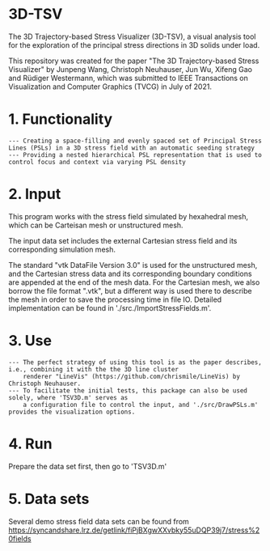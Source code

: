# 3D-TSV
The 3D Trajectory-based Stress Visualizer (3D-TSV), a visual analysis tool for the exploration 
of the principal stress directions in 3D solids under load.

This repository was created for the paper "The 3D Trajectory-based Stress Visualizer" 
	by Junpeng Wang, Christoph Neuhauser, Jun Wu, Xifeng Gao and Rüdiger Westermann, 
which was submitted to IEEE Transactions on Visualization and Computer Graphics (TVCG) in July of 2021.

# 1. Functionality
	---	Creating a space-filling and evenly spaced set of Principal Stress Lines (PSLs) in a 3D stress field with an automatic seeding strategy
	--- Providing a nested hierarchical PSL representation that is used to control focus and context via varying PSL density

# 2. Input
This program works with the stress field simulated by hexahedral mesh, which can be Carteisan mesh or unstructured mesh.
 
The input data set includes the external Cartesian stress field and its corresponding simulation mesh. 

The standard "vtk DataFile Version 3.0" is used for the unstructured mesh, and the Cartesian stress data and its corresponding 
boundary conditions are appended at the end of the mesh data. For the Cartesian mesh, we also borrow the file format ".vtk", 
but a different way is used there to describe the mesh in order to save the processing time in file IO. Detailed
implementation can be found in './src./ImportStressFields.m'.

# 3. Use
	---	The perfect strategy of using this tool is as the paper describes, i.e., combining it with the the 3D line cluster 
		renderer "LineVis" (https://github.com/chrismile/LineVis) by Christoph Neuhauser.
	--- To facilitate the initial tests, this package can also be used solely, where 'TSV3D.m' serves as
		a configuration file to control the input, and './src/DrawPSLs.m' provides the visualization options.

# 4. Run
Prepare the data set first, then go to 'TSV3D.m'

# 5. Data sets
Several demo stress field data sets can be found from https://syncandshare.lrz.de/getlink/fiPjBXgwXXvbky55uDQP39j7/stress%20fields
